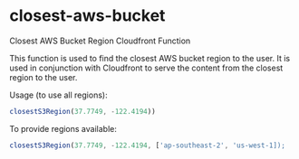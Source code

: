 # closest-aws-bucket

Closest AWS Bucket Region Cloudfront Function

This function is used to find the closest AWS bucket region to the user. It is used in conjunction with Cloudfront to serve the content from the closest region to the user.

Usage (to use all regions):

```js
closestS3Region(37.7749, -122.4194))
```

To provide regions available:

```js
closestS3Region(37.7749, -122.4194, ['ap-southeast-2', 'us-west-1]);
```

